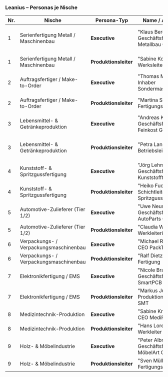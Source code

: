 ### Leanius – Personas je Nische

| Nr. | Nische                                 | Persona-Typ           | Name / Archetyp                                       | Rolle & Verantwortung                                        | Hauptziele                                                  | Schmerzpunkte                                             | Entscheidungsfaktoren                            |
| --- | -------------------------------------- | --------------------- | ----------------------------------------------------- | ------------------------------------------------------------ | ----------------------------------------------------------- | --------------------------------------------------------- | ------------------------------------------------ |
| 1   | Serienfertigung Metall / Maschinenbau  | **Executive**         | "Klaus Berger" – Geschäftsführer Metallbau GmbH       | Strategische Ausrichtung, Investitionen, Effizienzsteigerung | Produktivität steigern, Liefertermine halten, Kosten senken | Ineffiziente Linien, hohe Lagerbestände, Fachkräftemangel | ROI, Stabilität, Praxiserprobung                 |
| 1   | Serienfertigung Metall / Maschinenbau  | **Produktionsleiter** | "Sabine Koch" – Werksleiterin                         | Liniensteuerung, Mitarbeitermanagement, Shopfloor            | Rüstzeiten minimieren, Qualität erhöhen                     | Komplexe Abläufe, keine Echtzeitdaten                     | Transparenz, einfache Bedienung                  |
| 2   | Auftragsfertiger / Make-to-Order       | **Executive**         | "Thomas Meier" – Inhaber Sondermaschinenbau           | Wirtschaftlichkeit und Differenzierung am Markt              | Durchlaufzeiten verkürzen, Planbarkeit verbessern           | Hohe Komplexität, unklare Kalkulation                     | Flexibilität, Individualisierbarkeit             |
| 2   | Auftragsfertiger / Make-to-Order       | **Produktionsleiter** | "Martina Scholz" – Fertigungsleiterin                 | Auftragsplanung, Koordination, Prozessstabilität             | Engpässe vermeiden, Übersicht behalten                      | Wechselnde Aufträge, unklare Prioritäten                  | Übersicht, Integration in ERP                    |
| 3   | Lebensmittel- & Getränkeproduktion     | **Executive**         | "Andreas Klein" – Geschäftsführer Klein Feinkost GmbH | Qualität, Compliance, Wirtschaftlichkeit                     | Rückverfolgbarkeit sicherstellen, Ausschuss senken          | Regulatorische Aufwände, Ineffizienz                      | Lebensmittelsicherheit, Nachweisbarkeit          |
| 3   | Lebensmittel- & Getränkeproduktion     | **Produktionsleiter** | "Petra Lang" – Betriebsleiterin                       | Produktionssteuerung, Qualitätssicherung                     | Reinigungszyklen optimieren, Produktionsausfälle reduzieren | Dateninseln, fehlende Schnittstellen                      | Hygiene, Ausfallsicherheit                       |
| 4   | Kunststoff- & Spritzgussfertigung      | **Executive**         | "Jörg Lehmann" – Geschäftsführer Kunststofftechnik AG | Wachstum, Kundenzufriedenheit                                | Maschinenlaufzeiten optimieren, Qualität sichern            | Werkzeugstillstände, Reklamationen                        | Prozessdaten, Transparenz                        |
| 4   | Kunststoff- & Spritzgussfertigung      | **Produktionsleiter** | "Heiko Fuchs" – Schichtleiter Spritzguss              | Maschinenbelegung, Qualitätssicherung                        | Ausschuss reduzieren, Durchlaufzeiten senken                | Werkzeugwechsel, Störungen                                | Visualisierung, Unterstützung bei Entscheidungen |
| 5   | Automotive-Zulieferer (Tier 1/2)       | **Executive**         | "Uwe Neumann" – Geschäftsführer AutoParts GmbH        | Wettbewerbsfähigkeit, Kundenzufriedenheit                    | Liefertreue, Null-Fehler-Prinzip                            | Kostendruck, Zertifizierungsanforderungen                 | Compliance, Datenintegration                     |
| 5   | Automotive-Zulieferer (Tier 1/2)       | **Produktionsleiter** | "Claudia Weber" – Werkleiterin                        | Prozesssicherheit, Auditfähigkeit                            | Lieferperformance, Qualitätssicherung                       | Dokumentationspflichten, Systembrüche                     | Standardkonformität, Echtzeitinfos               |
| 6   | Verpackungs- / Verpackungsmaschinenbau | **Executive**         | "Michael Reuter" – CEO PackTech GmbH                  | Innovation, Kundenzufriedenheit                              | Maschinenverfügbarkeit erhöhen                              | Stillstände, hohe Rüstkosten                              | OEE-Steigerung, Return on Investment             |
| 6   | Verpackungs- / Verpackungsmaschinenbau | **Produktionsleiter** | "Ralf Dietz" – Leiter Fertigung                       | Prozessintegration, Linienmanagement                         | Materialeffizienz, reduzierte Stillstände                   | Schnittstellenprobleme, Nacharbeit                        | Datendurchgängigkeit, einfache Visualisierung    |
| 7   | Elektronikfertigung / EMS              | **Executive**         | "Nicole Brandt" – Geschäftsführerin SmartPCB GmbH     | Kundenzufriedenheit, Nachverfolgbarkeit                      | Termintreue, Prozesssicherheit                              | Variantenvielfalt, Margendruck                            | Traceability, Qualität                           |
| 7   | Elektronikfertigung / EMS              | **Produktionsleiter** | "Markus Jung" – Produktionsleiter SMT                 | SMT-Liniensteuerung, Qualität                                | Ausschuss vermeiden, Taktzeit sichern                       | Datenlücken, Prüfaufwand                                  | Integration, Echtzeitdaten                       |
| 8   | Medizintechnik-Produktion              | **Executive**         | "Sabine Krüger" – CEO MediPro GmbH                    | Compliance, Qualität, Effizienz                              | MDR-Compliance sicherstellen                                | Dokumentationspflicht, Risikoaversion                     | Validierung, Nachweisbarkeit                     |
| 8   | Medizintechnik-Produktion              | **Produktionsleiter** | "Hans Lorenz" – Werkleiter                            | Produktionsprozesse validieren                               | Rückverfolgbarkeit, Qualitätskontrolle                      | Prüfaufwand, Schnittstellen                               | Stabilität, Nachweisfähigkeit                    |
| 9   | Holz- & Möbelindustrie                 | **Executive**         | "Peter Albrecht" – Geschäftsführer MöbelArt GmbH      | Effizienz, Designqualität                                    | Variantenfertigung effizient steuern                        | hohe Losgröße 1 Komplexität                               | Visualisierung, Workflow-Integration             |
| 9   | Holz- & Möbelindustrie                 | **Produktionsleiter** | "Sven Müller" – Fertigungsleiter                      | Materialfluss, Montagekoordination                           | Durchlaufzeiten reduzieren                                  | Variantenchaos, fehlende Transparenz                      | Übersichtlichkeit, einfache Steuerung            |
